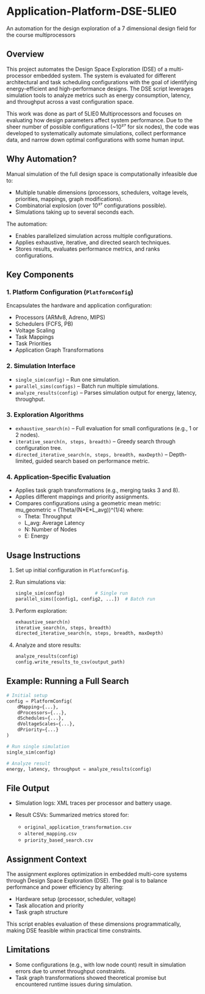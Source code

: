 # Application-Platform-DSE-5LIE0
An automation for the design exploration of a 7 dimensional design field for the course multiprocessors

## Overview

This project automates the Design Space Exploration (DSE) of a multi-processor embedded system. The system is evaluated for different architectural and task scheduling configurations with the goal of identifying energy-efficient and high-performance designs. The DSE script leverages simulation tools to analyze metrics such as energy consumption, latency, and throughput across a vast configuration space.

This work was done as part of 5LIE0 Multiprocessors and focuses on evaluating how design parameters affect system performance. Due to the sheer number of possible configurations (~10²⁷ for six nodes), the code was developed to systematically automate simulations, collect performance data, and narrow down optimal configurations with some human input.

## Why Automation?

Manual simulation of the full design space is computationally infeasible due to:
- Multiple tunable dimensions (processors, schedulers, voltage levels, priorities, mappings, graph modifications).
- Combinatorial explosion (over 10²⁷ configurations possible).
- Simulations taking up to several seconds each.

The automation:
- Enables parallelized simulation across multiple configurations.
- Applies exhaustive, iterative, and directed search techniques.
- Stores results, evaluates performance metrics, and ranks configurations.


## Key Components

### 1. Platform Configuration (`PlatformConfig`)
Encapsulates the hardware and application configuration:
- Processors (ARMv8, Adreno, MIPS)
- Schedulers (FCFS, PB)
- Voltage Scaling
- Task Mappings
- Task Priorities
- Application Graph Transformations

### 2. Simulation Interface
- `single_sim(config)` – Run one simulation.
- `parallel_sims(configs)` – Batch run multiple simulations.
- `analyze_results(config)` – Parses simulation output for energy, latency, throughput.

### 3. Exploration Algorithms
- `exhaustive_search(n)` – Full evaluation for small configurations (e.g., 1 or 2 nodes).
- `iterative_search(n, steps, breadth)` – Greedy search through configuration tree.
- `directed_iterative_search(n, steps, breadth, maxDepth)` – Depth-limited, guided search based on performance metric.

### 4. Application-Specific Evaluation
- Applies task graph transformations (e.g., merging tasks 3 and 8).
- Applies different mappings and priority assignments.
- Compares configurations using a geometric mean metric:  
  mu_geometric = (Theta/(N\*E\*L_avg))^(1/4)
  where:
  - Theta: Throughput
  - L_avg: Average Latency
  - N: Number of Nodes
  - E: Energy


## Usage Instructions

1. Set up initial configuration in `PlatformConfig`.
2. Run simulations via:
   ```python
   single_sim(config)           # Single run
   parallel_sims([config1, config2, ...])  # Batch run

3. Perform exploration:

   ```python
   exhaustive_search(n)
   iterative_search(n, steps, breadth)
   directed_iterative_search(n, steps, breadth, maxDepth)
   ```
4. Analyze and store results:

   ```python
   analyze_results(config)
   config.write_results_to_csv(output_path)
   ```

## Example: Running a Full Search

```python
# Initial setup
config = PlatformConfig(
    dMapping={...},
    dProcessors={...},
    dSchedules={...},
    dVoltageScales={...},
    dPriority={...}
)

# Run single simulation
single_sim(config)

# Analyze result
energy, latency, throughput = analyze_results(config)
```



## File Output

* Simulation logs: XML traces per processor and battery usage.
* Result CSVs: Summarized metrics stored for:

  * `original_application_transformation.csv`
  * `altered_mapping.csv`
  * `priority_based_search.csv`



## Assignment Context

The assignment explores optimization in embedded multi-core systems through Design Space Exploration (DSE). The goal is to balance performance and power efficiency by altering:

* Hardware setup (processor, scheduler, voltage)
* Task allocation and priority
* Task graph structure

This script enables evaluation of these dimensions programmatically, making DSE feasible within practical time constraints.



## Limitations

* Some configurations (e.g., with low node count) result in simulation errors due to unmet throughput constraints.
* Task graph transformations showed theoretical promise but encountered runtime issues during simulation.

